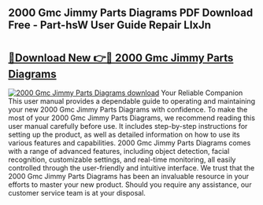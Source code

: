 ## 2000 Gmc Jimmy Parts Diagrams PDF Download Free - Part-hsW User Guide Repair LIxJn

# <h2><a href="http://dfr6ojn.blite.top/?on=2000+Gmc+Jimmy+Parts+Diagrams">🔗Download New 👉🔴 2000 Gmc Jimmy Parts Diagrams</a></h2>

[![2000 Gmc Jimmy Parts Diagrams download](https://i.imgur.com/lujVjoI.png)](http://dfr6ojn.blite.top/?on=2000+Gmc+Jimmy+Parts+Diagrams)
Your Reliable Companion This user manual provides a dependable guide to operating and maintaining your new 2000 Gmc Jimmy Parts Diagrams with confidence. To make the most of your 2000 Gmc Jimmy Parts Diagrams, we recommend reading this user manual carefully before use. It includes step-by-step instructions for setting up the product, as well as detailed information on how to use its various features and capabilities. 2000 Gmc Jimmy Parts Diagrams comes with a range of advanced features, including object detection, facial recognition, customizable settings, and real-time monitoring, all easily controlled through the user-friendly and intuitive interface. We trust that the 2000 Gmc Jimmy Parts Diagrams has been an invaluable resource in your efforts to master your new product. Should you require any assistance, our customer service team is at your disposal.
